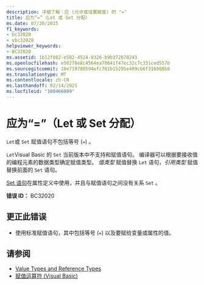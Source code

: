```yaml
---
description: 详细了解：应 (允许或设置赋值) 的 "="
title: 应为“=”（Let 或 Set 分配）
ms.date: 07/20/2015
f1_keywords:
- bc32020
- vbc32020
helpviewer_keywords:
- BC32020
ms.assetid: 1b12f082-e502-4524-9326-b9b372670243
ms.openlocfilehash: e50270e8c4564ea70641f47ec32c7c331ced557b
ms.sourcegitcommit: 10e719780594efc781b15295e499c66f316068b8
ms.translationtype: MT
ms.contentlocale: zh-CN
ms.lasthandoff: 02/14/2021
ms.locfileid: "100466089"
---
```

# <a name="-expected-let-or-set-assignment"></a>应为“=”（Let 或 Set 分配）

`Let`或 `Set` 赋值语句不包括等号 (`=`) 。  
  
 `Let`Visual Basic 的 `Set` 当前版本中不支持和赋值语句。 编译器可以根据要接收值的编程元素的数据类型确定赋值类型。 *值类型* 赋值替换 `Let` 语句，*引用类型* 赋值替换前面的 `Set` 语句。  
  
 [Set 语句](../language-reference/statements/set-statement.md)在属性定义中使用，并且与赋值语句之间没有关系 `Set` 。  
  
 **错误 ID：** BC32020  
  
## <a name="to-correct-this-error"></a>更正此错误  
  
- 使用标准赋值语句，其中包括等号 (`=`) 以及要赋给变量或属性的值。  
  
## <a name="see-also"></a>请参阅

- [Value Types and Reference Types](../programming-guide/language-features/data-types/value-types-and-reference-types.md)
- [赋值运算符 (Visual Basic) ](../language-reference/operators/assignment-operators.md)
